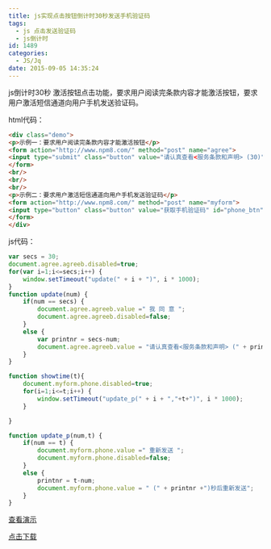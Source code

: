 ```yaml
---
title: js实现点击按钮倒计时30秒发送手机验证码
tags:
  - js 点击发送验证码
  - js倒计时
id: 1489
categories:
  - JS/Jq
date: 2015-09-05 14:35:24
---
```


js倒计时30秒 激活按钮点击功能，要求用户阅读完条款内容才能激活按钮，要求用户激活短信通道向用户手机发送验证码。

html代码：
```html
<div class="demo">
<p>示例一：要求用户阅读完条款内容才能激活按钮</p>
<form action="http://www.npm8.com/" method="post" name="agree">
<input type="submit" class="button" value="请认真查看<服务条款和声明> (30)" id="agree_btn" name="agreeb">
</form>
<br/>
<br/>
<br/>
<p>示例二：要求用户激活短信通道向用户手机发送验证码</p>
<form action="http://www.npm8.com/" method="post" name="myform">
<input type="button" class="button" value="获取手机验证码" id="phone_btn" name="phone" onClick="showtime(30)">
</form>
</div>
```
js代码：
```javascript
var secs = 30;
document.agree.agreeb.disabled=true;
for(var i=1;i<=secs;i++) {
	window.setTimeout("update(" + i + ")", i * 1000);
}
function update(num) {
	if(num == secs) {
		document.agree.agreeb.value =" 我 同 意 ";
		document.agree.agreeb.disabled=false;
	}
	else {
		var printnr = secs-num;
		document.agree.agreeb.value = "请认真查看<服务条款和声明> (" + printnr +")";
	}
}

function showtime(t){
	document.myform.phone.disabled=true;
	for(i=1;i<=t;i++) {
		window.setTimeout("update_p(" + i + ","+t+")", i * 1000);
	}

}

function update_p(num,t) {
	if(num == t) {
		document.myform.phone.value =" 重新发送 ";
		document.myform.phone.disabled=false;
	}
	else {
		printnr = t-num;
		document.myform.phone.value = " (" + printnr +")秒后重新发送";
	}
}
```

[查看演示](http://demo.grycheng.com/case/timecheck.html)

[点击下载](http://www.npm8.com/wp-content/uploads/2015/09/timecheck.zip)
&nbsp;